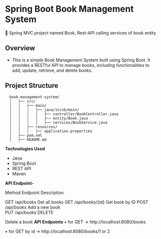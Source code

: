 # Spring Boot Book Management System
🔸 Spring MVC project named Book, Rest-API calling services of book entity

## **Overview**

- This is a simple Book Management System built using Spring Boot. It provides a RESTful API to manage books, including functionalities to add, update, retrieve, and delete books.
  
## **Project Structure**

      book-management-system/
      │   ├── src/
      │   │   ├── main/
      │   │   │   ├── java/in/sb/main/
      │   │   │   │   ├── controller/BookController.java
      │   │   │   │   ├── entity/Book.java
      │   │   │   │   ├── services/BookService.java
      │   │   ├── resources/
      │   │   │   ├── application.properties
      │   ├── pom.xml
      │   ├── README.md

**Technologies Used**

 - Java
 - Spring Boot
 - REST API
 - Maven

**API Endpoint-**

Method      Endpoint            Description

GET        /api/books          Get all books
GET        /api/books/{id}     Get book by ID
POST      /api/books           Add a new book  
PUT      /api/books
DELETE




Delete a book
**API Endpoints**
▪  for GET -> http://localhost:8080/books

▪  for GET by id -> http://localhost:8080/books/1 or 2
